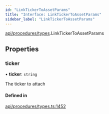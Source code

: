 ```yaml
---
id: "LinkTickerToAssetParams"
title: "Interface: LinkTickerToAssetParams"
sidebar_label: "LinkTickerToAssetParams"
---
```


[api/procedures/types](../../../../../modules/API/Procedures/Types/Types.md).LinkTickerToAssetParams

## Properties

### ticker

• **ticker**: `string`

The ticker to attach

#### Defined in

[api/procedures/types.ts:1452](https://github.com/PolymeshAssociation/polymesh-sdk/blob/b55e63737/src/api/procedures/types.ts#L1452)
